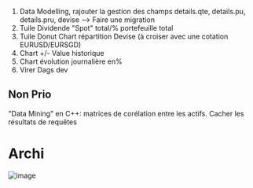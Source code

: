1. Data Modelling, rajouter la gestion des champs details.qte, details.pu, details.pru, devise --> Faire une migration
2. Tuile Dividende "Spot" total/% portefeuille total
3. Tuile Donut Chart répartition Devise (à croiser avec une cotation EURUSD/EURSGD)
4. Chart +/- Value historique
5. Chart évolution journalière en%
6. Virer Dags dev
## Non Prio
"Data Mining" en C++: matrices de corélation entre les actifs.
Cacher les résultats de requêtes


# Archi
![image](https://user-images.githubusercontent.com/82377798/161844067-06dcb44d-e573-43cb-bba6-2350cabcc612.png)

